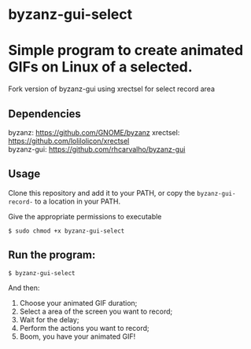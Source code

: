 # byzanz-gui-select

# Simple program to create animated GIFs on Linux of a selected.

Fork version of byzanz-gui using xrectsel for select record area

## Dependencies

byzanz: https://github.com/GNOME/byzanz
xrectsel: https://github.com/lolilolicon/xrectsel   
byzanz-gui: https://github.com/rhcarvalho/byzanz-gui



## Usage

Clone this repository and add it to your PATH, or copy the `byzanz-gui-record-` to a location in your PATH.

Give the appropriate permissions to executable
```console
$ sudo chmod +x byzanz-gui-select
```

## Run the program:

```console
$ byzanz-gui-select
```

And then:

1. Choose your animated GIF duration;
2. Select a area of the screen you want to record;
3. Wait for the delay;
4. Perform the actions you want to record;
5. Boom, you have your animated GIF!
